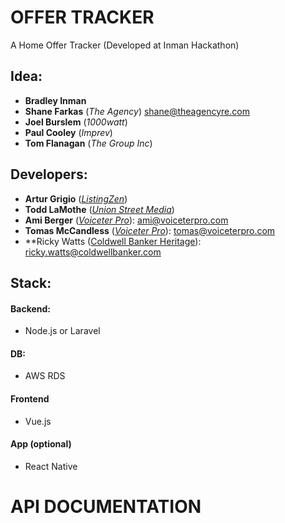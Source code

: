 # OFFER TRACKER
A Home Offer Tracker (Developed at Inman Hackathon)


## Idea: 
 - **Bradley Inman**
 - **Shane Farkas** (*The Agency*) shane@theagencyre.com
 - **Joel Burslem** (*1000watt*)
 - **Paul Cooley** (*Imprev*)
 - **Tom Flanagan** (*The Group Inc*)


## Developers: 
 - **Artur Grigio** ([*ListingZen*](https://ListingZen.com))
 - **Todd LaMothe** ([*Union Street Media*](https://unionstreetmedia.com))
 - **Ami Berger** ([*Voiceter Pro*](http://www.voiceterpro.com)): ami@voiceterpro.com
 - **Tomas McCandless** ([*Voiceter Pro*](http://www.voiceterpro.com)): tomas@voiceterpro.com
 - **Ricky Watts ([Coldwell Banker Heritage](http://www.coldwellbankerishome.com)): ricky.watts@coldwellbanker.com


## Stack:
#### Backend:
 - Node.js or Laravel
#### DB:
 - AWS RDS
#### Frontend
 - Vue.js
#### App (optional)
 - React Native


# API DOCUMENTATION
